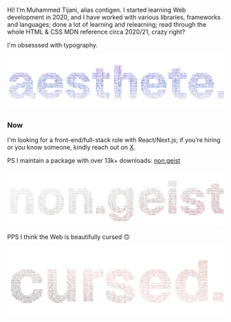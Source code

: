 Hi! Iʼm Muhammed Tijani, alias contigen.
I started learning Web development in 2020, and I have worked with various libraries, frameworks and languages; done a lot of learning and relearning; read through the whole HTML & CSS MDN reference circa 2020/21, crazy right?

I'm obsesssed with typography.

![word cloud forming the text 'aesthete' in ASCII with a blue gradient effect](./images/aesthete.png)

### Now

I'm looking for a front-end/full-stack role with React/Next.js; if youʼre hiring or you know someone, kindly reach out on [X](https://x.com/_contigen).

PS I maintain a package with over 13k+ downloads: [non.geist](https://github.com/contigen/non.geist)

![word cloud forming the text 'non.geist' in ASCII with a gradient effect](./images/non-geist.png)

PPS I think the Web is beautifully cursed 🙃

![word cloud forming the text 'cursed' in ASCII with a red gradient effect](./images/cursed-transparent.png)
